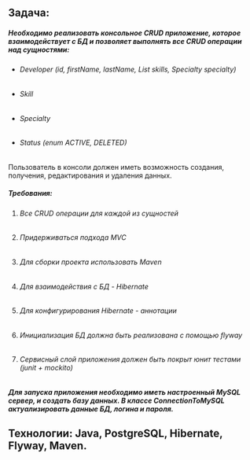 ## **Задача**: 
##### Необходимо реализовать консольное CRUD приложение, которое взаимодействует с БД и позволяет выполнять все CRUD операции над сущностями:

* ###### Developer (id, firstName, lastName, List<Skill> skills, Specialty specialty)
* ###### Skill
* ###### Specialty
* ###### Status (enum ACTIVE, DELETED)

Пользователь в консоли должен иметь возможность создания, получения, редактирования и удаления данных.

##### Требования:

1. ###### Все CRUD операции для каждой из сущностей
2. ###### Придерживаться подхода MVC
3. ###### Для сборки проекта использовать Maven
4. ###### Для взаимодействия с БД - Hibernate
5. ###### Для конфигурирования Hibernate - аннотации
6. ###### Инициализация БД должна быть реализована с помощью flyway
7. ###### Сервисный слой приложения должен быть покрыт юнит тестами (junit + mockito)

##### Для запуска приложения необходимо иметь настроенный MySQL сервер, и создать базу данных. В классе ConnectionToMySQL актуализировать данные БД, логина и пароля.
## Технологии: Java, PostgreSQL, Hibernate, Flyway, Maven.